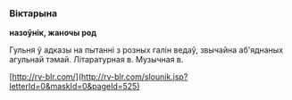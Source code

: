 ### Віктарына
**назоўнік, жаночы род**

Гульня ў адказы на пытанні з розных галін ведаў, звычайна аб'яднаных агульнай тэмай. Літаратурная в. Музычная в.

<a rel="author">[http://rv-blr.com/](http://rv-blr.com/slounik.jsp?letterId=0&maskId=0&pageId=525)</a>
